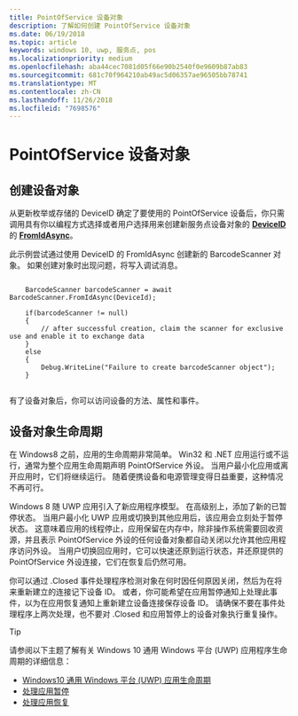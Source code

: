 ```yaml
---
title: PointOfService 设备对象
description: 了解如何创建 PointOfService 设备对象
ms.date: 06/19/2018
ms.topic: article
keywords: windows 10, uwp, 服务点, pos
ms.localizationpriority: medium
ms.openlocfilehash: aba44cec7081d05f66e90b2540f0e9609b87ab83
ms.sourcegitcommit: 681c70f964210ab49ac5d06357ae96505bb78741
ms.translationtype: MT
ms.contentlocale: zh-CN
ms.lasthandoff: 11/26/2018
ms.locfileid: "7698576"
---
```

# <a name="pointofservice-device-objects"></a>PointOfService 设备对象

## <a name="creating-a-device-object"></a>创建设备对象
从更新枚举或存储的 DeviceID 确定了要使用的 PointOfService 设备后，你只需调用具有你以编程方式选择或者用户选择用来创建新服务点设备对象的 [**DeviceID**](https://docs.microsoft.com/uwp/api/windows.devices.enumeration.deviceinformation.id) 的 [**FromIdAsync**](https://docs.microsoft.com/uwp/api/windows.devices.pointofservice.barcodescanner.fromidasync)。

此示例尝试通过使用 DeviceID 的 FromIdAsync 创建新的 BarcodeScanner 对象。 如果创建对象时出现问题，将写入调试消息。

```Csharp

    BarcodeScanner barcodeScanner = await BarcodeScanner.FromIdAsync(DeviceId);

    if(barcodeScanner != null)
    {
        // after successful creation, claim the scanner for exclusive use and enable it to exchange data
    }
    else
    {
        Debug.WriteLine("Failure to create barcodeScanner object");
    }
    
```

有了设备对象后，你可以访问设备的方法、属性和事件。  

## <a name="device-object-lifecycle"></a>设备对象生命周期
在 Windows8 之前，应用的生命周期非常简单。 Win32 和 .NET 应用运行或不运行，通常为整个应用生命周期声明 PointOfService 外设。 当用户最小化应用或离开应用时，它们将继续运行。 随着便携设备和电源管理变得日益重要，这种情况不再可行。

Windows 8 随 UWP 应用引入了新应用程序模型。 在高级别上，添加了新的已暂停状态。 当用户最小化 UWP 应用或切换到其他应用后，该应用会立刻处于暂停状态。 这意味着应用的线程停止，应用保留在内存中，除非操作系统需要回收资源，并且表示 PointOfService 外设的任何设备对象都自动关闭以允许其他应用程序访问外设。 当用户切换回应用时，它可以快速还原到运行状态，并还原提供的 PointOfService 外设连接，它们在恢复后仍然可用。

你可以通过 <DeviceObject>.Closed 事件处理程序检测对象在何时因任何原因关闭，然后为在将来重新建立的连接记下设备 ID。   或者，你可能希望在应用暂停通知上处理此事件，以为在应用恢复通知上重新建立设备连接保存设备 ID。  请确保不要在事件处理程序上两次处理，也不要对 <DeviceObject>.Closed 和应用暂停上的设备对象执行重复操作。

> [!TIP]
> 请参阅以下主题了解有关 Windows 10 通用 Windows 平台 (UWP) 应用程序生命周期的详细信息：
> - [Windows10 通用 Windows 平台 (UWP) 应用生命周期](../launch-resume/app-lifecycle.md)
> - [处理应用暂停](../launch-resume/suspend-an-app.md)
> - [处理应用恢复](../launch-resume/resume-an-app.md)
